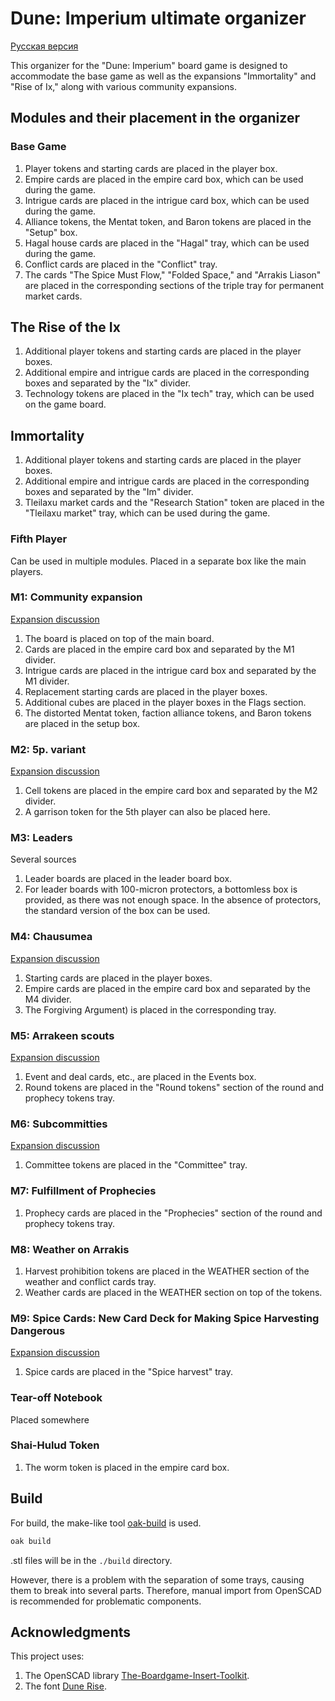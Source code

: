 # Dune: Imperium ultimate organizer

[Русская версия](README_RU.md)

This organizer for the "Dune: Imperium" board game is designed to accommodate the base game as well as the expansions "Immortality" and "Rise of Ix," along with various community expansions.

## Modules and their placement in the organizer

### Base Game

1. Player tokens and starting cards are placed in the player box.
2. Empire cards are placed in the empire card box, which can be used during the game.
3. Intrigue cards are placed in the intrigue card box, which can be used during the game.
4. Alliance tokens, the Mentat token, and Baron tokens are placed in the "Setup" box.
5. Hagal house cards are placed in the "Hagal" tray, which can be used during the game.
6. Conflict cards are placed in the "Conflict" tray.
7. The cards "The Spice Must Flow," "Folded Space," and "Arrakis Liason" are placed in the corresponding sections of the triple tray for permanent market cards.

## The Rise of the Ix

1. Additional player tokens and starting cards are placed in the player boxes.
2. Additional empire and intrigue cards are placed in the corresponding boxes and separated by the "Ix" divider.
3. Technology tokens are placed in the "Ix tech" tray, which can be used on the game board.

## Immortality

1. Additional player tokens and starting cards are placed in the player boxes.
2. Additional empire and intrigue cards are placed in the corresponding boxes and separated by the "Im" divider.
3. Tleilaxu market cards and the "Research Station" token are placed in the "Tleilaxu market" tray, which can be used during the game.

### Fifth Player
Can be used in multiple modules. Placed in a separate box like the main players.

### M1: Community expansion

[Expansion discussion](https://boardgamegeek.com/thread/2589878/dune-imperium-community-expansion)

1. The board is placed on top of the main board.
2. Cards are placed in the empire card box and separated by the M1 divider.
3. Intrigue cards are placed in the intrigue card box and separated by the M1 divider.
4. Replacement starting cards are placed in the player boxes.
5. Additional cubes are placed in the player boxes in the Flags section.
6. The distorted Mentat token, faction alliance tokens, and Baron tokens are placed in the setup box.

### M2: 5p. variant

[Expansion discussion](https://boardgamegeek.com/thread/2935395/5p-variant-v2/page/1)

1. Cell tokens are placed in the empire card box and separated by the M2 divider.
2. A garrison token for the 5th player can also be placed here.

### M3: Leaders 
Several sources

1. Leader boards are placed in the leader board box.
2. For leader boards with 100-micron protectors, a bottomless box is provided, as there was not enough space. In the absence of protectors, the standard version of the box can be used.

### M4: Chausumea
[Expansion discussion](https://boardgamegeek.com/thread/2726109/di-expansion-chausumea)

1. Starting cards are placed in the player boxes.
2. Empire cards are placed in the empire card box and separated by the M4 divider.
3. The Forgiving Argument) is placed in the corresponding tray.

### M5: Arrakeen scouts

[Expansion discussion](https://boardgamegeek.com/filepage/230587/arrakeen-scout-mode-card-conversion)

1. Event and deal cards, etc., are placed in the Events box.
2. Round tokens are placed in the "Round tokens" section of the round and prophecy tokens tray.

### M6: Subcommitties

[Expansion discussion](https://boardgamegeek.com/filepage/277259/subcommitties-card-deck-variant)

1. Committee tokens are placed in the "Committee" tray.

### M7: Fulfillment of Prophecies

1. Prophecy cards are placed in the "Prophecies" section of the round and prophecy tokens tray.

### M8: Weather on Arrakis
1. Harvest prohibition tokens are placed in the WEATHER section of the weather and conflict cards tray.
2. Weather cards are placed in the WEATHER section on top of the tokens.

### M9: Spice Cards: New Card Deck for Making Spice Harvesting Dangerous

[Expansion discussion](https://boardgamegeek.com/filepage/221389/spice-cards-new-card-deck-for-making-spice-harvest)

1. Spice cards are placed in the "Spice harvest" tray.

### Tear-off Notebook

Placed somewhere

### Shai-Hulud Token

1. The worm token is placed in the empire card box.

## Build

For build, the make-like tool [oak-build](https://github.com/kirillsulim/oak-build) is used.

```sh
oak build
```

.stl files will be in the `./build` directory.

However, there is a problem with the separation of some trays, causing them to break into several parts. 
Therefore, manual import from OpenSCAD is recommended for problematic components.

## Acknowledgments

This project uses:

1. The OpenSCAD library [The-Boardgame-Insert-Toolkit](https://github.com/dppdppd/The-Boardgame-Insert-Toolkit).
2. The font [Dune Rise](https://fontmeme.com/fonts/dune-rise-font/).
